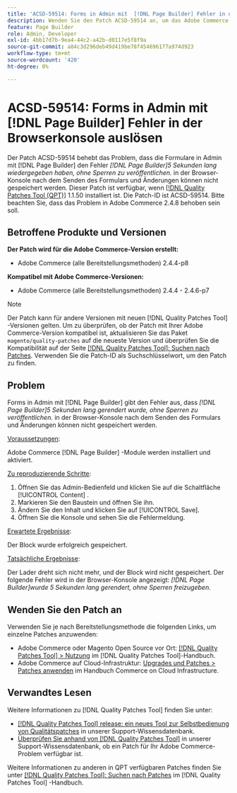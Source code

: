 ```yaml
---
title: 'ACSD-59514: Forms in Admin mit  [!DNL Page Builder] Fehler in der Browserkonsole ausgeben'
description: Wenden Sie den Patch ACSD-59514 an, um das Adobe Commerce-Problem zu beheben, bei dem Formulare in Admin mit  [!DNL Page Builder] den Fehler "[!DNL Page Builder] wurde 5 Sekunden lang gerendert, ohne Sperren freizugeben". in der Browser-Konsole nach dem Senden des Formulars, und die Änderungen können nicht gespeichert werden.
feature: Page Builder
role: Admin, Developer
exl-id: 4bb17d7b-9ea4-44c2-a42b-d0117e5f8f9a
source-git-commit: a84c3d296deb49d419be78f454696177a974d923
workflow-type: tm+mt
source-wordcount: '420'
ht-degree: 0%

---
```


# ACSD-59514: Forms in Admin mit [!DNL Page Builder] Fehler in der Browserkonsole auslösen

Der Patch ACSD-59514 behebt das Problem, dass die Formulare in Admin mit [!DNL Page Builder] den Fehler *[!DNL Page Builder]5 Sekunden lang wiedergegeben haben, ohne Sperren zu veröffentlichen.* in der Browser-Konsole nach dem Senden des Formulars und Änderungen können nicht gespeichert werden. Dieser Patch ist verfügbar, wenn [[!DNL Quality Patches Tool (QPT)]](/help/announcements/adobe-commerce-announcements/magento-quality-patches-released-new-tool-to-self-serve-quality-patches.md) 1.1.50 installiert ist. Die Patch-ID ist ACSD-59514. Bitte beachten Sie, dass das Problem in Adobe Commerce 2.4.8 behoben sein soll.

## Betroffene Produkte und Versionen

**Der Patch wird für die Adobe Commerce-Version erstellt:**

* Adobe Commerce (alle Bereitstellungsmethoden) 2.4.4-p8

**Kompatibel mit Adobe Commerce-Versionen:**

* Adobe Commerce (alle Bereitstellungsmethoden) 2.4.4 - 2.4.6-p7

>[!NOTE]
>
>Der Patch kann für andere Versionen mit neuen [!DNL Quality Patches Tool] -Versionen gelten. Um zu überprüfen, ob der Patch mit Ihrer Adobe Commerce-Version kompatibel ist, aktualisieren Sie das Paket `magento/quality-patches` auf die neueste Version und überprüfen Sie die Kompatibilität auf der Seite [[!DNL Quality Patches Tool]: Suchen nach Patches](https://experienceleague.adobe.com/tools/commerce-quality-patches/index.html). Verwenden Sie die Patch-ID als Suchschlüsselwort, um den Patch zu finden.

## Problem

Forms in Admin mit [!DNL Page Builder] gibt den Fehler aus, dass *[!DNL Page Builder]5 Sekunden lang gerendert wurde, ohne Sperren zu veröffentlichen.* in der Browser-Konsole nach dem Senden des Formulars und Änderungen können nicht gespeichert werden.

<u>Voraussetzungen</u>:

Adobe Commerce [!DNL Page Builder] -Module werden installiert und aktiviert.

<u>Zu reproduzierende Schritte</u>:

1. Öffnen Sie das Admin-Bedienfeld und klicken Sie auf die Schaltfläche [!UICONTROL Content] .
1. Markieren Sie den Baustein und öffnen Sie ihn.
1. Ändern Sie den Inhalt und klicken Sie auf [!UICONTROL Save].
1. Öffnen Sie die Konsole und sehen Sie die Fehlermeldung.

<u>Erwartete Ergebnisse</u>:

Der Block wurde erfolgreich gespeichert.

<u>Tatsächliche Ergebnisse</u>:

Der Lader dreht sich nicht mehr, und der Block wird nicht gespeichert. Der folgende Fehler wird in der Browser-Konsole angezeigt:
*[!DNL Page Builder]wurde 5 Sekunden lang gerendert, ohne Sperren freizugeben.*

## Wenden Sie den Patch an

Verwenden Sie je nach Bereitstellungsmethode die folgenden Links, um einzelne Patches anzuwenden:

* Adobe Commerce oder Magento Open Source vor Ort: [[!DNL Quality Patches Tool] > Nutzung](https://experienceleague.adobe.com/docs/commerce-operations/tools/quality-patches-tool/usage.html) im [!DNL Quality Patches Tool]-Handbuch.
* Adobe Commerce auf Cloud-Infrastruktur: [Upgrades und Patches > Patches anwenden](https://experienceleague.adobe.com/docs/commerce-cloud-service/user-guide/develop/upgrade/apply-patches.html) im Handbuch Commerce on Cloud Infrastructure.

## Verwandtes Lesen

Weitere Informationen zu [!DNL Quality Patches Tool] finden Sie unter:

* [[!DNL Quality Patches Tool] release: ein neues Tool zur Selbstbedienung von Qualitätspatches](/help/announcements/adobe-commerce-announcements/magento-quality-patches-released-new-tool-to-self-serve-quality-patches.md) in unserer Support-Wissensdatenbank.
* [Überprüfen Sie anhand von  [!DNL Quality Patches Tool]](/help/support-tools/patches-available-in-qpt-tool/check-patch-for-magento-issue-with-magento-quality-patches.md) in unserer Support-Wissensdatenbank, ob ein Patch für Ihr Adobe Commerce-Problem verfügbar ist.

Weitere Informationen zu anderen in QPT verfügbaren Patches finden Sie unter [[!DNL Quality Patches Tool]: Suchen nach Patches](https://experienceleague.adobe.com/tools/commerce-quality-patches/index.html) im [!DNL Quality Patches Tool] -Handbuch.
